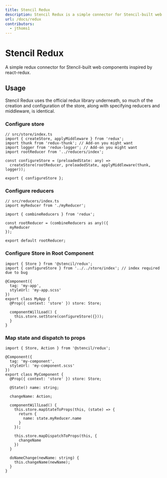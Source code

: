 ```yaml
---
title: Stencil Redux
description: Stencil Redux is a simple connector for Stencil-built web components.
url: /docs/redux
contributors:
  - jthoms1
---
```


# Stencil Redux

A simple redux connector for Stencil-built web components inspired by react-redux.

## Usage

Stencil Redux uses the official redux library underneath, so much of the creation and configuration of the store, along with specifying reducers and middleware, is identical.

### Configure store

```tsx
// src/store/index.ts
import { createStore, applyMiddleware } from 'redux';
import thunk from 'redux-thunk'; // Add-on you might want
import logger from 'redux-logger'; // Add-on you might want
import rootReducer from '../reducers/index';

const configureStore = (preloadedState: any) =>
  createStore(rootReducer, preloadedState, applyMiddleware(thunk, logger));

export { configureStore };
```

### Configure reducers

```tsx
// src/reducers/index.ts
import myReducer from './myReducer';

import { combineReducers } from 'redux';

const rootReducer = (combineReducers as any)({
  myReducer
});
  
export default rootReducer;
```

### Configure Store in Root Component

```tsx
import { Store } from '@stencil/redux';
import { configureStore } from '../../store/index'; // index required due to bug

@Component({
  tag: 'my-app',
  styleUrl: 'my-app.scss'
})
export class MyApp {
  @Prop({ context: 'store' }) store: Store;

  componentWillLoad() {
    this.store.setStore(configureStore({}));
  }
}
```

### Map state and dispatch to props
```tsx
import { Store, Action } from '@stencil/redux';

@Component({
  tag: 'my-component',
  styleUrl: 'my-component.scss'
})
export class MyComponent {
  @Prop({ context: 'store' }) store: Store;
 
  @State() name: string;
 
  changeName: Action;
  
  componentWillLoad() {
    this.store.mapStateToProps(this, (state) => {
      return {
        name: state.myReducer.name
      }
    });
   
    this.store.mapDispatchToProps(this, {
      changeName
    })
  }
 
  doNameChange(newName: string) {
    this.changeName(newName);
  }
}
```
